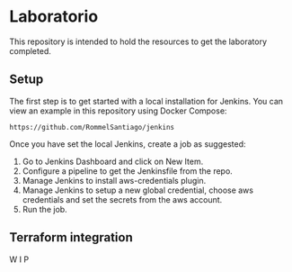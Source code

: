 # Laboratorio

This repository is intended to hold the resources to get the laboratory completed.

## Setup
The first step is to get started with a local installation for Jenkins. You can view
an example in this repository using Docker Compose:
```
https://github.com/RommelSantiago/jenkins
```

Once you have set the local Jenkins, create a job as suggested:
1. Go to Jenkins Dashboard and click on New Item.
2. Configure a pipeline to get the Jenkinsfile from the repo.
3. Manage Jenkins to install aws-credentials plugin.
4. Manage Jenkins to setup a new global credential, choose aws credentials and set the secrets from the aws account.
5. Run the job.

## Terraform integration
W I P